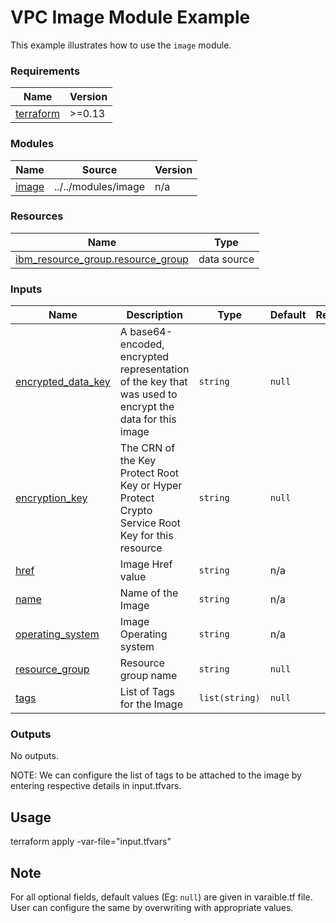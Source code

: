 # VPC Image Module Example

This example illustrates how to use the `image` module.

<!-- BEGINNING OF PRE-COMMIT-TERRAFORM DOCS HOOK -->
### Requirements

| Name | Version |
|------|---------|
| <a name="requirement_terraform"></a> [terraform](#requirement\_terraform) | >=0.13 |

### Modules

| Name | Source | Version |
|------|--------|---------|
| <a name="module_image"></a> [image](#module\_image) | ../../modules/image | n/a |

### Resources

| Name | Type |
|------|------|
| [ibm_resource_group.resource_group](https://registry.terraform.io/providers/IBM-Cloud/ibm/latest/docs/data-sources/resource_group) | data source |

### Inputs

| Name | Description | Type | Default | Required |
|------|-------------|------|---------|:--------:|
| <a name="input_encrypted_data_key"></a> [encrypted\_data\_key](#input\_encrypted\_data\_key) | A base64-encoded, encrypted representation of the key that was used to encrypt the data for this image | `string` | `null` | no |
| <a name="input_encryption_key"></a> [encryption\_key](#input\_encryption\_key) | The CRN of the Key Protect Root Key or Hyper Protect Crypto Service Root Key for this resource | `string` | `null` | no |
| <a name="input_href"></a> [href](#input\_href) | Image Href value | `string` | n/a | yes |
| <a name="input_name"></a> [name](#input\_name) | Name of the Image | `string` | n/a | yes |
| <a name="input_operating_system"></a> [operating\_system](#input\_operating\_system) | Image Operating system | `string` | n/a | yes |
| <a name="input_resource_group"></a> [resource\_group](#input\_resource\_group) | Resource group name | `string` | `null` | no |
| <a name="input_tags"></a> [tags](#input\_tags) | List of Tags for the Image | `list(string)` | `null` | no |

### Outputs

No outputs.
<!-- END OF PRE-COMMIT-TERRAFORM DOCS HOOK -->

NOTE: We can configure the list of tags to be attached to the image by entering respective details in input.tfvars.

## Usage

terraform apply -var-file="input.tfvars"

## Note

For all optional fields, default values (Eg: `null`) are given in varaible.tf file. User can configure the same by overwriting with appropriate values.
